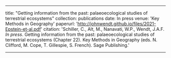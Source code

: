 ---

title: "Getting information from the past: palaeoecological studies of terrestrial ecosystems"
collection: publications
date: In press
venue: 'Key Methods in Geography'
paperurl: 'http://johnwendt.github.io/files/2021-Epstein-et-al.pdf'
citation: 'Schiller, C., Alt, M., Nanavati, W.P., Wendt, J.A.F. *In press*. Getting information from the past: palaeoecological studies of terrestrial ecosystems (Chapter 22). Key Methods in Geography (eds. N. Clifford, M. Cope, T. Gillespie, S. French). Sage Publishing.'

---
